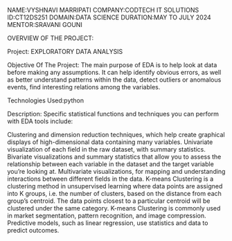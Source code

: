 NAME:VYSHNAVI MARRIPATI
COMPANY:CODTECH IT SOLUTIONS
ID:CT12DS251
DOMAIN:DATA SCIENCE
DURATION:MAY TO JULY 2024
MENTOR:SRAVANI GOUNI

OVERVIEW OF THE PROJECT:

Project: EXPLORATORY DATA ANALYSIS

Objective Of The Project:
The main purpose of EDA is to help look at data before making any assumptions.
It can help identify obvious errors, as well as better understand patterns within the data, 
detect outliers or anomalous events, find interesting relations among the variables.

Technologies Used:python

Description:
Specific statistical functions and techniques you can perform with EDA tools include:

Clustering and dimension reduction techniques, which help create graphical displays of high-dimensional data containing many variables.
Univariate visualization of each field in the raw dataset, with summary statistics.
Bivariate visualizations and summary statistics that allow you to assess the relationship between each variable in the dataset and the target variable you’re looking at.
Multivariate visualizations, for mapping and understanding interactions between different fields in the data.
K-means Clustering is a clustering method in unsupervised learning where data points are assigned into K groups, i.e. the number of clusters, based on the distance from each group’s centroid. The data points closest to a particular centroid will be clustered under the same category. K-means Clustering is commonly used in market segmentation, pattern recognition, and image compression.
Predictive models, such as linear regression, use statistics and data to predict outcomes.






